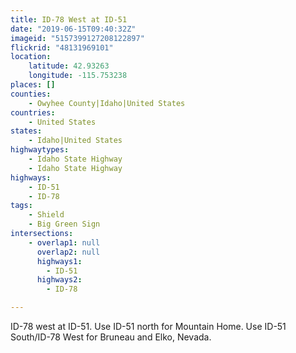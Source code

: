 ```yaml
---
title: ID-78 West at ID-51
date: "2019-06-15T09:40:32Z"
imageid: "5157399127208122897"
flickrid: "48131969101"
location:
    latitude: 42.93263
    longitude: -115.753238
places: []
counties:
    - Owyhee County|Idaho|United States
countries:
    - United States
states:
    - Idaho|United States
highwaytypes:
    - Idaho State Highway
    - Idaho State Highway
highways:
    - ID-51
    - ID-78
tags:
    - Shield
    - Big Green Sign
intersections:
    - overlap1: null
      overlap2: null
      highways1:
        - ID-51
      highways2:
        - ID-78

---
```

ID-78 west at ID-51.  Use ID-51 north for Mountain Home.  Use ID-51 South/ID-78 West for Bruneau and Elko, Nevada.